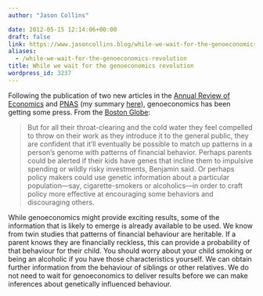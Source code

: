 ```yaml
---
author: "Jason Collins"

date: 2012-05-15 12:14:06+00:00
draft: false
link: https://www.jasoncollins.blog/while-we-wait-for-the-genoeconomics-revolution/
aliases:
  - /while-we-wait-for-the-genoeconomics-revolution
title: While we wait for the genoeconomics revolution
wordpress_id: 3237
---
```


Following the publication of two new articles in the [Annual Review of Economics](http://www.annualreviews.org/doi/abs/10.1146/annurev-economics-080511-110939) and [PNAS](http://www.pnas.org/content/early/2012/05/02/1120666109.full.pdf+html) (my summary [here](https://www.jasoncollins.blog/the-genetic-architecture-of-economic-and-political-preferences/)), genoeconomics has been getting some press. From the [Boston Globe](http://www.boston.com/bostonglobe/ideas/articles/2012/05/13/webhed_are_we_born_to_be_poor_the_rise_of_genoeconomics/):


<blockquote>But for all their throat-clearing and the cold water they feel compelled to throw on their work as they introduce it to the general public, they are confident that it’ll eventually be possible to match up patterns in a person’s genome with patterns of financial behavior. Perhaps parents could be alerted if their kids have genes that incline them to impulsive spending or wildly risky investments, Benjamin said. Or perhaps policy makers could use genetic information about a particular population—say, cigarette-smokers or alcoholics—in order to craft policy more effective at encouraging some behaviors and discouraging others.</blockquote>


While genoeconomics might provide exciting results, some of the information that is likely to emerge is already available to be used. We know from twin studies that patterns of financial behaviour are heritable. If a parent knows they are financially reckless, this can provide a probability of that behaviour for their child. You should worry about your child smoking or being an alcoholic if you have those characteristics yourself. We can obtain further information from the behaviour of siblings or other relatives. We do not need to wait for genoeconomics to deliver results before we can make inferences about genetically influenced behaviour.
